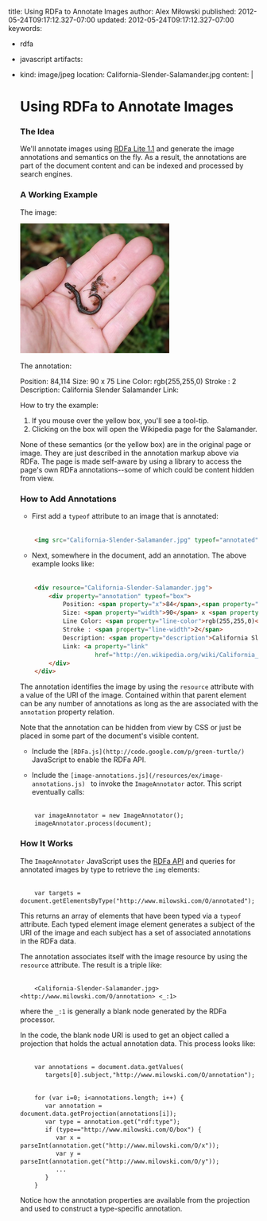 title: Using RDFa to Annotate Images
author: Alex Miłowski
published: 2012-05-24T09:17:12.327-07:00
updated: 2012-05-24T09:17:12.327-07:00
keywords:
- rdfa
- javascript
artifacts:
- kind: image/jpeg
  location: California-Slender-Salamander.jpg
content: |

   # Using RDFa to Annotate Images

   ### The Idea

   We'll annotate images using [RDFa Lite 1.1](http://www.w3.org/TR/rdfa-lite/) and generate the image annotations and semantics on the fly.  As a result, the annotations are part of the document content and can be indexed and processed by search engines.



   ### A Working Example

   The image:

   <img src="California-Slender-Salamander.jpg" typeof="annotated"/>

   The annotation:

   <div class="annotation" resource="California-Slender-Salamander.jpg">
                       <div property="annotation" typeof="box"> Position: <span property="x">84</span>,<span property="y">114</span> Size: <span property="width">90</span> x <span property="height">75</span> Line Color: <span property="line-color">rgb(255,255,0)</span> Stroke : <span property="line-width">2</span> Description: <span property="description">California Slender Salamander</span> Link: <a href="http://en.wikipedia.org/wiki/California_slender_salamander" property="link"></a>
                       </div>
                   </div>

   How to try the example:

     1. If you mouse over the yellow box, you'll see a tool-tip.
     1. Clicking on the box will open the Wikipedia page for the Salamander.

   None of these semantics (or the yellow box) are in the original page or image. They are just described in the annotation markup above via RDFa. The page is made self-aware by using a library to access the page's own RDFa annotations--some of which could be content hidden from view.



   ### How to Add Annotations

     * First add a `typeof` attribute to an image that is annotated:

   ```HTML

       <img src="California-Slender-Salamander.jpg" typeof="annotated"/>

   ```

     * Next, somewhere in the document, add an annotation. The above example looks like:

   ```HTML

       <div resource="California-Slender-Salamander.jpg">
           <div property="annotation" typeof="box">
               Position: <span property="x">84</span>,<span property="y">114</span>
               Size: <span property="width">90</span> x <span property="height">75</span>
               Line Color: <span property="line-color">rgb(255,255,0)</span>
               Stroke : <span property="line-width">2</span>
               Description: <span property="description">California Slender Salamander</span>
               Link: <a property="link"
                        href="http://en.wikipedia.org/wiki/California_slender_salamander"/>
           </div>
       </div>

   ```
   The annotation identifies the image by using the `resource`  attribute with a value of the URI of the image.  Contained within that parent element can be any number of annotations as long as the are associated with the `annotation` property relation.

   Note that the annotation can be hidden from view by CSS or just be placed in some part of the document's visible content.


     * Include the `[RDFa.js](http://code.google.com/p/green-turtle/) ` JavaScript to enable the RDFa API.


     * Include the `[image-annotations.js](/resources/ex/image-annotations.js) ` to invoke the  `ImageAnnotator` actor.  This script eventually calls:

   ```

       var imageAnnotator = new ImageAnnotator();
       imageAnnotator.process(document);

   ```




   ### How It Works

   The `ImageAnnotator` JavaScript uses the [RDFa API](http://www.w3.org/TR/rdfa-api/) and queries for annotated images by type to retrieve the `img` elements:

   ```

       var targets = document.getElementsByType("http://www.milowski.com/O/annotated");

   ```
   This returns an array of elements that have been typed via a `typeof`  attribute. Each typed element image element generates a subject of the URI of the image and each subject has a set of associated annotations in the RDFa data.

   The annotation associates itself with the image resource by using the  `resource` attribute. The result is a triple like:

   ```

       <California-Slender-Salamander.jpg> <http://www.milowski.com/O/annotation> <_:1>

   ```
   where the `_:1` is generally a blank node generated by the RDFa processor.

   In the code, the blank node URI is used to get an object called a projection that holds the actual annotation data. This process looks like:

   ```

       var annotations = document.data.getValues(
          targets[0].subject,"http://www.milowski.com/O/annotation");
   ```
   ```

       for (var i=0; i<annotations.length; i++) {
          var annotation = document.data.getProjection(annotations[i]);
          var type = annotation.get("rdf:type");
          if (type=="http://www.milowski.com/O/box") {
             var x = parseInt(annotation.get("http://www.milowski.com/O/x"));
             var y = parseInt(annotation.get("http://www.milowski.com/O/y"));
             ...
          }
       }

   ```
   Notice how the annotation properties are available from the projection and used to construct a type-specific annotation.
